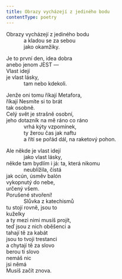 ```yaml
---
title: Obrazy vycházejí z jediného bodu
contentType: poetry
---
```


<section>

Obrazy vycházejí z jediného bodu  
            a kladou se za sebou  
            jako okamžiky.

</section>

<section>

Je to první den, idea dobra  
anebo jenom JEST —  
Vlast idejí  
je vlast lásky,  
            tam nebo kdekoli.

</section>

<section>

Jenže oni tomu říkají Metafora,  
říkají Nesmíte si to brát  
tak osobně.  
Celý svět je strašně osobní,  
jeho dotazník na mě ráno co ráno  
            vrhá kýty vzpomínek,  
            ty žerou čas jak naftu  
            a řítí se pořád dál, na raketový pohon.

</section>

<section>

Ale někde je vlast idejí  
            jako vlast lásky,  
někde tam bydlím i já: ta, která nikomu  
            neublížila, čistá  
jak ocún, úsměv balón  
vykopnutý do nebe,  
určený všem.  
Porušené stvoření!  
            Slůvka z katechismů  
tu stojí rovně, jsou to  
kuželky  
a ty mezi nimi musíš projít,  
teď jsou z nich oběšenci a  
tahají tě za kabát  
jsou to tvoji trestanci  
a chytají tě za slovo  
berou ti slovo  
nemáš nic  
jsi němá  
Musíš začít znova.

</section>
